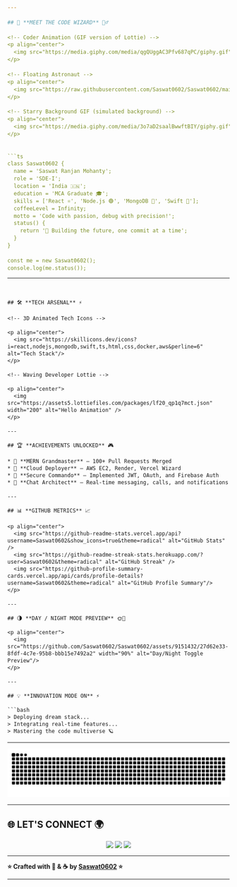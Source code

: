 ```yaml
---

## 🌟 **MEET THE CODE WIZARD** 🧙‍♂️

<!-- Coder Animation (GIF version of Lottie) -->
<p align="center">
  <img src="https://media.giphy.com/media/qgQUggAC3Pfv687qPC/giphy.gif" width="200px" alt="Coder Animation" />
</p>

<!-- Floating Astronaut -->
<p align="center">
  <img src="https://raw.githubusercontent.com/Saswat0602/Saswat0602/main/assets/astronaut-floating.gif" width="250px" alt="Floating Astronaut" />
</p>

<!-- Starry Background GIF (simulated background) -->
<p align="center">
  <img src="https://media.giphy.com/media/3o7aD2saalBwwftBIY/giphy.gif" width="100%" alt="Stars Animation" />
</p>


```ts
class Saswat0602 {
  name = 'Saswat Ranjan Mohanty';
  role = 'SDE-I';
  location = 'India 🇮🇳';
  education = 'MCA Graduate 🎓';
  skills = ['React ⚛️', 'Node.js 🟢', 'MongoDB 🍃', 'Swift 📱'];
  coffeeLevel = Infinity;
  motto = 'Code with passion, debug with precision!';
  status() {
    return '🚀 Building the future, one commit at a time';
  }
}

const me = new Saswat0602();
console.log(me.status());
```

---
```


## 🛠️ **TECH ARSENAL** ⚡

<!-- 3D Animated Tech Icons -->

<p align="center">
  <img src="https://skillicons.dev/icons?i=react,nodejs,mongodb,swift,ts,html,css,docker,aws&perline=6" alt="Tech Stack"/>
</p>

<!-- Waving Developer Lottie -->

<p align="center">
  <img src="https://assets5.lottiefiles.com/packages/lf20_qp1q7mct.json" width="200" alt="Hello Animation" />
</p>

---

## 🏆 **ACHIEVEMENTS UNLOCKED** 🎮

* 🧠 **MERN Grandmaster** – 100+ Pull Requests Merged
* 🚀 **Cloud Deployer** – AWS EC2, Render, Vercel Wizard
* 🔐 **Secure Commando** – Implemented JWT, OAuth, and Firebase Auth
* 📲 **Chat Architect** – Real-time messaging, calls, and notifications

---

## 📊 **GITHUB METRICS** 📈

<p align="center">
  <img src="https://github-readme-stats.vercel.app/api?username=Saswat0602&show_icons=true&theme=radical" alt="GitHub Stats" />
  <img src="https://github-readme-streak-stats.herokuapp.com/?user=Saswat0602&theme=radical" alt="GitHub Streak" />
  <img src="https://github-profile-summary-cards.vercel.app/api/cards/profile-details?username=Saswat0602&theme=radical" alt="GitHub Profile Summary"/>
</p>

---

## 🌗 **DAY / NIGHT MODE PREVIEW** 🌞🌙

<p align="center">
  <img src="https://github.com/Saswat0602/Saswat0602/assets/9151432/27d62e33-8fdf-4c7e-95b8-bbb15e7492a2" width="90%" alt="Day/Night Toggle Preview"/>
</p>

---

## 💡 **INNOVATION MODE ON** ⚡

```bash
> Deploying dream stack...
> Integrating real-time features...
> Mastering the code multiverse 🪐
```

---

<!-- Optional: SVG Background -->

<div align="center">
  <img src="https://raw.githubusercontent.com/platane/snk/output/github-contribution-grid-snake.svg" alt="Contribution Snake" />
</div>

---

## 🌐 **LET'S CONNECT** 🌍

<p align="center">
  <a href="https://linkedin.com/in/saswat0602"><img src="https://img.shields.io/badge/LinkedIn-blue?style=for-the-badge&logo=linkedin" /></a>
  <a href="mailto:saswatr0602@gmail.com"><img src="https://img.shields.io/badge/Gmail-red?style=for-the-badge&logo=gmail" /></a>
  <a href="https://twitter.com/saswat0602"><img src="https://img.shields.io/badge/Twitter-black?style=for-the-badge&logo=twitter" /></a>
</p>

---

**⭐ Crafted with 💙 & ☕ by [Saswat0602](https://github.com/Saswat0602) ⭐**

---
